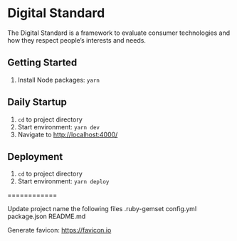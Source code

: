 # Digital Standard #

The Digital Standard is a framework to evaluate consumer technologies and how they respect people’s interests and needs.

## Getting Started ##
1. Install Node packages: `yarn`

## Daily Startup ##
1. `cd` to project directory
2. Start environment: `yarn dev`
3. Navigate to [http://localhost:4000/](http://localhost:4000/)

## Deployment ##
1. `cd` to project directory
2. Start environment: `yarn deploy`


============

Update project name the following files
.ruby-gemset
config.yml
package.json
README.md

Generate favicon: https://favicon.io